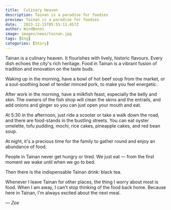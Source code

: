 ```yaml
---
title:  Culinary Heaven
description: Tainan is a paradise for foodies
preview: Tainan is a paradise for foodies
date:   2023-12-15T05:55:13.457Z
author: WindBones
image: images/news/tainan.jpg
tags: [Eng]
categories: [Story]
---
```


Tainan is a culinary heaven. It flourishes with lively, historic flavours. Every dish echoes the city's rich heritage. Food in Tainan is a vibrant fusion of tradition and innovation on the taste buds.

Waking up in the morning, have a bowl of hot beef soup from the market, or a soul-soothing bowl of tender minced pork, to make you feel energetic. 

After work in the morning, have a milkfish feast, especially the belly and skin. The owners of the fish shop will clean the skins and the entrails, and add onions and ginger so you can just open your mouth and eat.

At 5:30 in the afternoon, just ride a scooter or take a walk down the road, and there are food-stands in the bustling streets. You can eat oyster omelette, tofu pudding, mochi, rice cakes, pineapple cakes, and red bean soup.

At night, it's a precious time for the family to gather round and enjoy an abundance of food.

People in Tainan never get hungry or tired. We just eat — from the first moment we wake until when we go to bed.

Then there is the indispensable Tainan drink: black tea.

Whenever I leave Tainan for other places, the thing I worry about most is food. When I am away, I can't stop thinking of the food back home. Because here in Tainan, I'm always excited about the next meal.

*— Zoe*